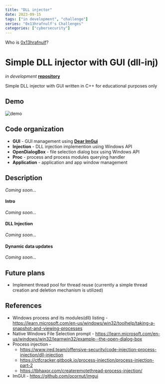 ```yaml
---
title: "DLL injector"
date: 2023-09-15
tags: ["in development", "challenge"]
series: "0x13hrafnulf's Challenges"
categories: ["cybersecurity"]
---
```


Who is [0x13hrafnulf](https://0x13hrafnulf.github.io/)? 

# Simple DLL injector with GUI (dll-inj)
*in development* **[repository](https://github.com/0x5bjorn/dll-inj)**

Simple DLL injector with GUI written in C++ for educational purposes only
## Demo
![demo](images/dll-inj/demo.gif)
## Code organization
- **GUI** - GUI management using [**Dear ImGui**](https://github.com/ocornut/imgui)
- **Injection** - DLL injection implemention using Windows API
- **OpenDialogBox** - file selection dialog box using Windows API
- **Proc** - process and process modules querying handler
- **Application** - application and app window management
## Description
*Coming soon...*
#### Intro
*Coming soon...*
#### DLL Injection
*Coming soon...*
#### Dynamic data updates
*Coming soon...*

## Future plans
- Implement thread pool for thread reuse (currently a simple thread creation and deletion mechanism is utilized)
## References
- Windows process and its modules(dll) listing - https://learn.microsoft.com/en-us/windows/win32/toolhelp/taking-a-snapshot-and-viewing-processes
- Native Windows File Selection prompt - https://learn.microsoft.com/en-us/windows/win32/learnwin32/example--the-open-dialog-box
- Process injection - 
	- https://www.ired.team/offensive-security/code-injection-process-injection/dll-injection
	- https://ctfcracker.gitbook.io/process-injection/process-injection-part-2
	- https://tbhaxor.com/createremotethread-process-injection/
- ImGUI - https://github.com/ocornut/imgui